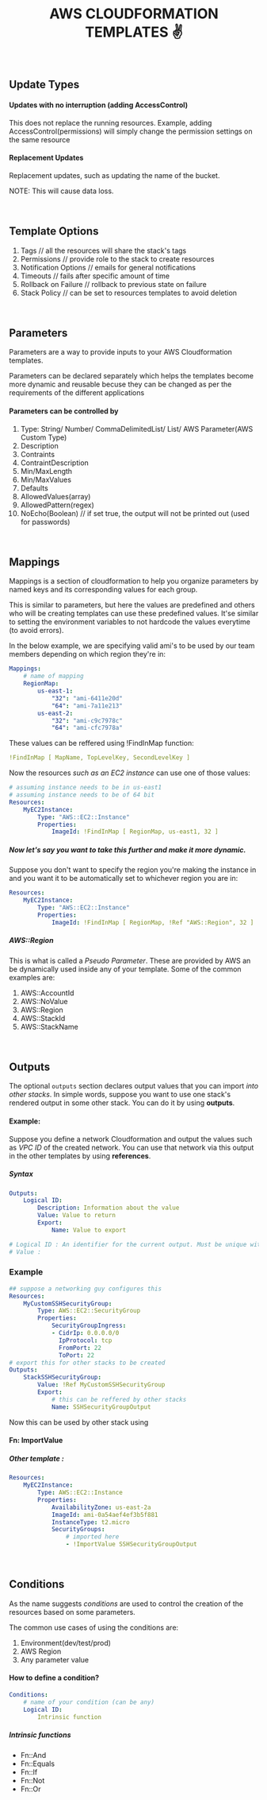 <h1 align="center">AWS CLOUDFORMATION TEMPLATES ✌️</h1>
<br />
<h2>Update Types</h2>

<h4>Updates with no interruption (adding AccessControl)</h4>
<p>This does not replace the running resources. Example, adding AccessControl(permissions) will simply change the permission settings on the same resource</p>

<h4>Replacement Updates</h4>
<p>Replacement updates, such as updating the name of the bucket. </p>
<p>NOTE: This will cause data loss.</p>
<br />

<h2>Template Options</h2>

1. Tags                     // all the resources will share the stack's tags 
2. Permissions              // provide role to the stack to create resources 
3. Notification Options     // emails for general notifications 
4. Timeouts                 // fails after specific amount of time 
5. Rollback on Failure      // rollback to previous state on failure 
6. Stack Policy             // can be set to resources templates to avoid deletion
<br />

<h2>Parameters</h2>
<p>Parameters are a way to provide inputs to your AWS Cloudformation templates.</p>
<p>Parameters can be declared separately which helps the templates become more dynamic and reusable becuse they can be changed as per the requirements of the different applications</p>

<h4>Parameters can be controlled by</h4>

1. Type: String/ Number/ CommaDelimitedList/ List/ AWS Parameter(AWS Custom Type)
2. Description
3. Contraints 
4. ContraintDescription
5. Min/MaxLength
6. Min/MaxValues 
7. Defaults 
8. AllowedValues(array)
9. AllowedPattern(regex)
10. NoEcho(Boolean) // if set true, the output will not be printed out (used for passwords)
<br />

<h2>Mappings</h2>
Mappings is a section of cloudformation to help you organize parameters by named keys and its corresponding values for each group.

This is similar to parameters, but here the values are predefined and others who will be creating templates can use these predefined values. It'se similar to setting the environment variables to not hardcode the values everytime (to avoid errors).

In the below example, we are specifying valid ami's to be used by our team members depending on which region they're in:

```yaml
Mappings: 
    # name of mapping
    RegionMap: 
        us-east-1: 
            "32": "ami-6411e20d"
            "64": "ami-7a11e213"
        us-east-2: 
            "32": "ami-c9c7978c"
            "64": "ami-cfc7978a"
```
These values can be reffered using !FindInMap function: 
```yaml
!FindInMap [ MapName, TopLevelKey, SecondLevelKey ]
```

Now the resources *such as an EC2 instance* can use one of those values: 
```yaml
# assuming instance needs to be in us-east1
# assuming instance needs to be of 64 bit 
Resources: 
    MyEC2Instance: 
        Type: "AWS::EC2::Instance"
        Properties: 
            ImageId: !FindInMap [ RegionMap, us-east1, 32 ]
```

<h5>Now let's say you want to take this further and make it more dynamic. </h5>
Suppose you don't want to specify the region you're making the instance in and you want it to be automatically set to whichever region you are in: 

```yaml
Resources: 
    MyEC2Instance: 
        Type: "AWS::EC2::Instance"
        Properties: 
            ImageId: !FindInMap [ RegionMap, !Ref "AWS::Region", 32 ]
```

<h5>AWS::Region</h5> 

This is what is called a *Pseudo Parameter*. These are provided by AWS an be dynamically used inside any of your template. Some of the common examples are: 

1. AWS::AccountId
2. AWS::NoValue 
3. AWS::Region
4. AWS::StackId 
5. AWS::StackName 
<br />

<h2>Outputs</h2>

The optional ```outputs``` section declares output values that you can import *into other stacks*. 
In simple words, suppose you want to use one stack's rendered output in some other stack. You can do it by using **outputs**.

#### Example: 
Suppose you define a network Cloudformation and output the values such as *VPC ID* of the created network. You can use that network via this output in the other templates by using **references**.

<h5>Syntax</h5>

```yaml
Outputs: 
    Logical ID: 
        Description: Information about the value 
        Value: Value to return 
        Export: 
            Name: Value to export 

# Logical ID : An identifier for the current output. Must be unique withtin template.
# Value :             
```

<h3>Example</h3>

```yaml
## suppose a networking guy configures this 
Resources: 
    MyCustomSSHSecurityGroup: 
        Type: AWS::EC2::SecurityGroup 
        Properties: 
            SecurityGroupIngress: 
            - CidrIp: 0.0.0.0/0
              IpProtocol: tcp
              FromPort: 22
              ToPort: 22 
# export this for other stacks to be created
Outputs: 
    StackSSHSecurityGroup: 
        Value: !Ref MyCustomSSHSecurityGroup
        Export: 
            # this can be reffered by other stacks
            Name: SSHSecurityGroupOutput
```

Now this can be used by other stack using 
#### Fn: ImportValue 

##### Other template : 
```yaml
Resources: 
    MyEC2Instance: 
        Type: AWS::EC2::Instance 
        Properties: 
            AvailabilityZone: us-east-2a
            ImageId: ami-0a54aef4ef3b5f881
            InstanceType: t2.micro
            SecurityGroups: 
                # imported here 
                - !ImportValue SSHSecurityGroupOutput

```
<br />

<h2>Conditions</h2>

As the name suggests *conditions* are used to control the creation of the resources based on some parameters.

The common use cases of using the conditions are: 
1. Environment(dev/test/prod)
2. AWS Region
3. Any parameter value 

<h4>How to define a condition?</h4>

```yaml
Conditions: 
    # name of your condition (can be any)
    Logical ID:
        Intrinsic function
```
<h5>Intrinsic functions</h5>

- Fn::And
- Fn::Equals
- Fn::If
- Fn::Not
- Fn::Or
